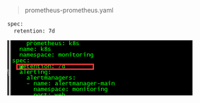 > prometheus-prometheus.yaml 

```
spec:
  retention: 7d
```

![image-20210118125652203](../img/image-20210118125652203.png)